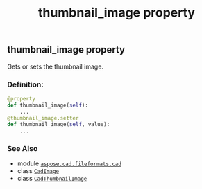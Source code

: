 ﻿---
title: thumbnail_image property
second_title: Aspose.CAD for Python via .NET API References
description: 
type: docs
weight: 470
url: /aspose.cad.fileformats.cad/cadimage/thumbnail_image/
is_root: false
---

## thumbnail_image property


Gets or sets the thumbnail image.
### Definition:
```python
@property
def thumbnail_image(self):
    ...
@thumbnail_image.setter
def thumbnail_image(self, value):
    ...
```

### See Also
* module [`aspose.cad.fileformats.cad`](../../)
* class [`CadImage`](/cad/python-net/aspose.cad.fileformats.cad/cadimage)
* class [`CadThumbnailImage`](/cad/python-net/aspose.cad.fileformats.cad.cadobjects/cadthumbnailimage)
